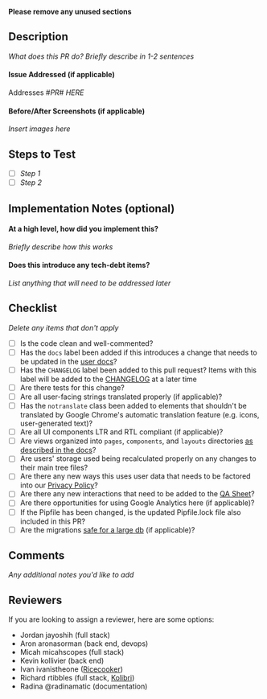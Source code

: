 **Please remove any unused sections**

## Description

*What does this PR do? Briefly describe in 1-2 sentences*

#### Issue Addressed (if applicable)

Addresses #*PR# HERE*

#### Before/After Screenshots (if applicable)

*Insert images here*


## Steps to Test

- [ ] *Step 1*
- [ ] *Step 2*

## Implementation Notes (optional)

#### At a high level, how did you implement this?

*Briefly describe how this works*

#### Does this introduce any tech-debt items?

*List anything that will need to be addressed later*


## Checklist

*Delete any items that don't apply*

- [ ] Is the code clean and well-commented?
- [ ] Has the `docs` label been added if this introduces a change that needs to be updated in the [user docs](https://kolibri-studio.readthedocs.io/en/latest/index.html)?
- [ ] Has the `CHANGELOG` label been added to this pull request? Items with this label will be added to the [CHANGELOG](https://github.com/learningequality/studio/blob/master/CHANGELOG.md) at a later time
- [ ] Are there tests for this change?
- [ ] Are all user-facing strings translated properly (if applicable)?
- [ ] Has the `notranslate` class been added to elements that shouldn't be translated by Google Chrome's automatic translation feature (e.g. icons, user-generated text)?
- [ ] Are all UI components LTR and RTL compliant (if applicable)?
- [ ] Are views organized into `pages`, `components`, and `layouts` directories [as described in the docs](https://github.com/learningequality/studio/blob/vue-refactor/docs/architecture.md#where-does-the-frontend-code-live)?
- [ ] Are users' storage used being recalculated properly on any changes to their main tree files?
- [ ] Are there any new ways this uses user data that needs to be factored into our [Privacy Policy](https://github.com/learningequality/studio/tree/master/contentcuration/contentcuration/templates/policies/text)?
- [ ] Are there any new interactions that need to be added to the [QA Sheet](https://docs.google.com/spreadsheets/d/1HF4Gy6rb_BLbZoNkZEWZonKFBqPyVEiQq4Ve6XgIYmQ/edit#gid=0)?
- [ ] Are there opportunities for using Google Analytics here (if applicable)?
- [ ] If the Pipfile has been changed, is the updated Pipfile.lock file also included in this PR?
- [ ] Are the migrations [safe for a large db](https://www.braintreepayments.com/blog/safe-operations-for-high-volume-postgresql/) (if applicable)?

## Comments

*Any additional notes you'd like to add*

## Reviewers

If you are looking to assign a reviewer, here are some options:
- Jordan jayoshih (full stack)
- Aron aronasorman (back end, devops)
- Micah micahscopes (full stack)
- Kevin kollivier (back end)
- Ivan ivanistheone ([Ricecooker](https://github.com/learningequality/ricecooker))
- Richard rtibbles (full stack, [Kolibri](https://github.com/learningequality/kolibri))
- Radina @radinamatic (documentation)
